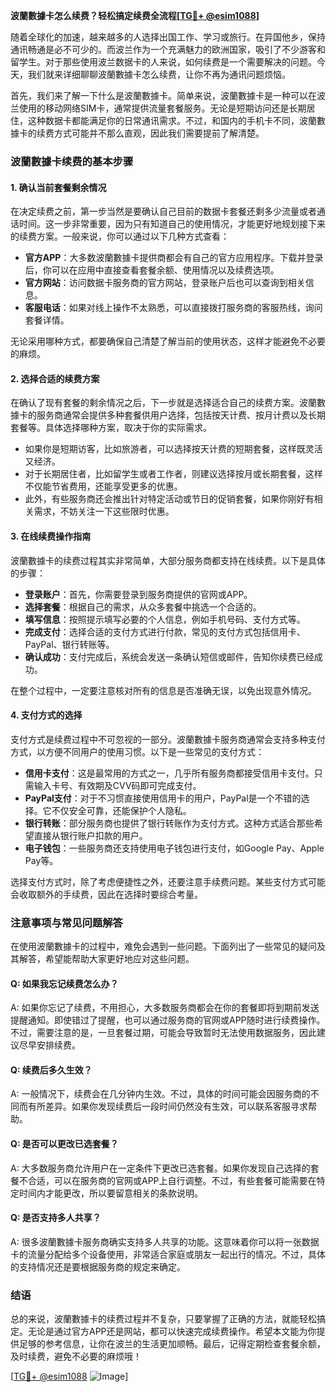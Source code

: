 **波蘭數據卡怎么续费？轻松搞定续费全流程[[TG💪+ @esim1088](https://t.me/s/esim1088)]**

随着全球化的加速，越来越多的人选择出国工作、学习或旅行。在异国他乡，保持通讯畅通是必不可少的。而波兰作为一个充满魅力的欧洲国家，吸引了不少游客和留学生。对于那些使用波兰数据卡的人来说，如何续费是一个需要解决的问题。今天，我们就来详细聊聊波蘭數據卡怎么续费，让你不再为通讯问题烦恼。

首先，我们来了解一下什么是波蘭數據卡。简单来说，波蘭數據卡是一种可以在波兰使用的移动网络SIM卡，通常提供流量套餐服务。无论是短期访问还是长期居住，这种数据卡都能满足你的日常通讯需求。不过，和国内的手机卡不同，波蘭數據卡的续费方式可能并不那么直观，因此我们需要提前了解清楚。

### 波蘭數據卡续费的基本步骤

#### 1. 确认当前套餐剩余情况

在决定续费之前，第一步当然是要确认自己目前的数据卡套餐还剩多少流量或者通话时间。这一步非常重要，因为只有知道自己的使用情况，才能更好地规划接下来的续费方案。一般来说，你可以通过以下几种方式查看：

- **官方APP**：大多数波蘭數據卡提供商都会有自己的官方应用程序。下载并登录后，你可以在应用中直接查看套餐余额、使用情况以及续费选项。
- **官方网站**：访问数据卡服务商的官方网站，登录账户后也可以查询到相关信息。
- **客服电话**：如果对线上操作不太熟悉，可以直接拨打服务商的客服热线，询问套餐详情。

无论采用哪种方式，都要确保自己清楚了解当前的使用状态，这样才能避免不必要的麻烦。

#### 2. 选择合适的续费方案

在确认了现有套餐的剩余情况之后，下一步就是选择适合自己的续费方案。波蘭數據卡的服务商通常会提供多种套餐供用户选择，包括按天计费、按月计费以及长期套餐等。具体选择哪种方案，取决于你的实际需求。

- 如果你是短期访客，比如旅游者，可以选择按天计费的短期套餐，这样既灵活又经济。
- 对于长期居住者，比如留学生或者工作者，则建议选择按月或长期套餐，这样不仅能节省费用，还能享受更多的优惠。
- 此外，有些服务商还会推出针对特定活动或节日的促销套餐，如果你刚好有相关需求，不妨关注一下这些限时优惠。

#### 3. 在线续费操作指南

波蘭數據卡的续费过程其实非常简单，大部分服务商都支持在线续费。以下是具体的步骤：

- **登录账户**：首先，你需要登录到服务商提供的官网或APP。
- **选择套餐**：根据自己的需求，从众多套餐中挑选一个合适的。
- **填写信息**：按照提示填写必要的个人信息，例如手机号码、支付方式等。
- **完成支付**：选择合适的支付方式进行付款，常见的支付方式包括信用卡、PayPal、银行转账等。
- **确认成功**：支付完成后，系统会发送一条确认短信或邮件，告知你续费已经成功。

在整个过程中，一定要注意核对所有的信息是否准确无误，以免出现意外情况。

#### 4. 支付方式的选择

支付方式是续费过程中不可忽视的一部分。波蘭數據卡服务商通常会支持多种支付方式，以方便不同用户的使用习惯。以下是一些常见的支付方式：

- **信用卡支付**：这是最常用的方式之一，几乎所有服务商都接受信用卡支付。只需输入卡号、有效期及CVV码即可完成支付。
- **PayPal支付**：对于不习惯直接使用信用卡的用户，PayPal是一个不错的选择。它不仅安全可靠，还能保护个人隐私。
- **银行转账**：部分服务商也提供了银行转账作为支付方式。这种方式适合那些希望直接从银行账户扣款的用户。
- **电子钱包**：一些服务商还支持使用电子钱包进行支付，如Google Pay、Apple Pay等。

选择支付方式时，除了考虑便捷性之外，还要注意手续费问题。某些支付方式可能会收取额外的手续费，因此在选择时要综合考量。

### 注意事项与常见问题解答

在使用波蘭數據卡的过程中，难免会遇到一些问题。下面列出了一些常见的疑问及其解答，希望能帮助大家更好地应对这些问题。

#### Q: 如果我忘记续费怎么办？

A: 如果你忘记了续费，不用担心，大多数服务商都会在你的套餐即将到期前发送提醒通知。即使错过了提醒，也可以通过服务商的官网或APP随时进行续费操作。不过，需要注意的是，一旦套餐过期，可能会导致暂时无法使用数据服务，因此建议尽早安排续费。

#### Q: 续费后多久生效？

A: 一般情况下，续费会在几分钟内生效。不过，具体的时间可能会因服务商的不同而有所差异。如果你发现续费后一段时间仍然没有生效，可以联系客服寻求帮助。

#### Q: 是否可以更改已选套餐？

A: 大多数服务商允许用户在一定条件下更改已选套餐。如果你发现自己选择的套餐不合适，可以在服务商的官网或APP上自行调整。不过，有些套餐可能需要在特定时间内才能更改，所以要留意相关的条款说明。

#### Q: 是否支持多人共享？

A: 很多波蘭數據卡服务商确实支持多人共享的功能。这意味着你可以将一张数据卡的流量分配给多个设备使用，非常适合家庭或朋友一起出行的情况。不过，具体的支持情况还是要根据服务商的规定来确定。

### 结语

总的来说，波蘭數據卡的续费过程并不复杂，只要掌握了正确的方法，就能轻松搞定。无论是通过官方APP还是网站，都可以快速完成续费操作。希望本文能为你提供足够的参考信息，让你在波兰的生活更加顺畅。最后，记得定期检查套餐余额，及时续费，避免不必要的麻烦哦！

[[TG💪+ @esim1088](https://t.me/s/esim1088) ![Image](https://i.postimg.cc/4NQfJmqS/Snipaste-2025-05-13-00-14-12.png)]